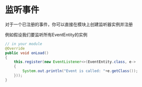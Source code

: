 # 监听事件

对于一个已注册的事件，你可以直接在模块上创建监听器实例并注册

例如假设我们要监听所有EventEntity的实例

```java
// in your module
@Override
public void onLoad()
{
    this.register(new EventListener<>(EventEntity.class, e->
    {
        System.out.println("Event is called: "+e.getClass());
    }));
}
```

